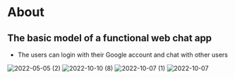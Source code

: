 # About

## The basic model of a functional web chat app

- The users can login with their Google account and chat with other users

![2022-05-05 (2)](https://user-images.githubusercontent.com/91996303/233830450-8ee13de3-d7b2-4318-8c89-e273115d1a4c.png)
![2022-10-10 (8)](https://user-images.githubusercontent.com/91996303/233830497-a416ff04-cd19-4f7a-9f25-1aa5277547f9.png)
![2022-10-07 (1)](https://user-images.githubusercontent.com/91996303/233830541-6253c8c5-517e-4991-8b76-ff6559a2f76e.png)
![2022-10-07](https://user-images.githubusercontent.com/91996303/233830544-332933e6-0e8b-4900-a23c-2d45adcec0b4.png)
